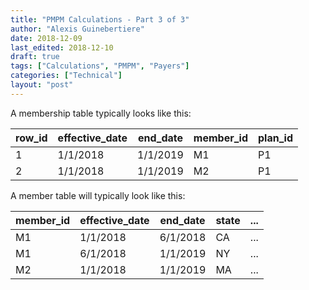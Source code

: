 ```yaml
---
title: "PMPM Calculations - Part 3 of 3"
author: "Alexis Guinebertiere"
date: 2018-12-09
last_edited: 2018-12-10
draft: true
tags: ["Calculations", "PMPM", "Payers"]
categories: ["Technical"]
layout: "post"
---
```


A membership table typically looks like this:

| row_id | effective_date | end_date | member_id | plan_id |
|--------|----------------|----------|-----------|---------|
| 1      | 1/1/2018       | 1/1/2019 | M1        | P1      |
| 2      | 1/1/2018       | 1/1/2019 | M2        | P1      |

A member table will typically look like this:

| member_id | effective_date | end_date | state | ... |
|--------|----------------|----------|-----------|---------|
| M1      | 1/1/2018       | 6/1/2018 | CA        | ...      |
| M1      | 6/1/2018       | 1/1/2019 | NY        | ...      |
| M2      | 1/1/2018       | 1/1/2019 | MA        | ...      |